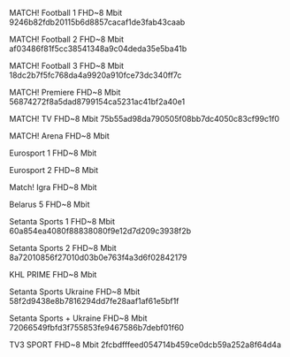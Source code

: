 MATCH! Football 1 FHD~8 Mbit 9246b82fdb20115b6d8857cacaf1de3fab43caab 

MATCH! Football 2 FHD~8 Mbit af03486f81f5cc38541348a9c04deda35e5ba41b 

MATCH! Football 3 FHD~8 Mbit 18dc2b7f5fc768da4a9920a910fce73dc340ff7c 

MATCH! Premiere FHD~8 Mbit 56874272f8a5dad8799154ca5231ac41bf2a40e1 

MATCH! TV FHD~8 Mbit    75b55ad98da790505f08bb7dc4050c83cf99c1f0 

MATCH! Arena FHD~8 Mbit

Eurosport 1 FHD~8 Mbit

Eurosport 2 FHD~8 Mbit

Match! Igra FHD~8 Mbit

Belarus 5 FHD~8 Mbit


Setanta Sports 1 FHD~8 Mbit 60a854ea4080f88838080f9e12d7d209c3938f2b 

Setanta Sports 2 FHD~8 Mbit 8a72010856f27010d03b0e763f4a3d6f02842179 

KHL PRIME FHD~8 Mbit


Setanta Sports Ukraine FHD~8 Mbit 58f2d9438e8b7816294dd7fe28aaf1af61e5bf1f 

Setanta Sports + Ukraine FHD~8 Mbit 72066549fbfd3f755853fe9467586b7debf01f60 

TV3 SPORT FHD~8 Mbit  2fcbdfffeed054714b459ce0dcb59a252a8f64d4a


